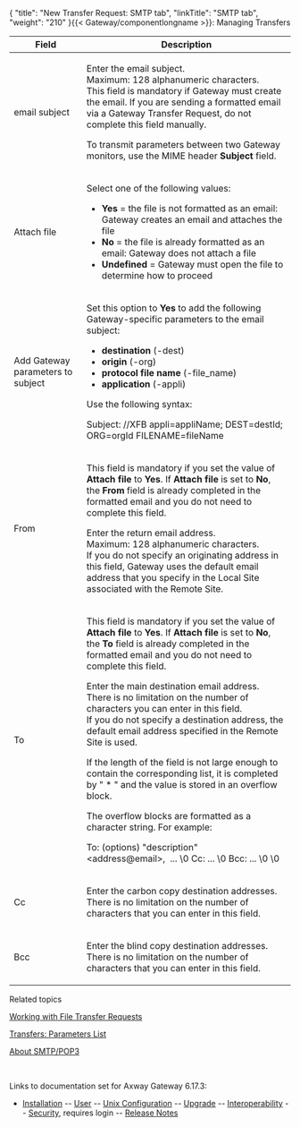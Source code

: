 {
    "title": "New Transfer Request: SMTP tab",
    "linkTitle": "SMTP tab",
    "weight": "210"
}{{< Gateway/componentlongname  >}}: Managing Transfers

<table>
         
         
         
   
   <thead>
      <tr>
<th class="HeadE-Column1-Header1">Field         </th>
<th class="HeadD-Column1-Header1">Description         </th>
      </tr>
   </thead>
   <tbody>
      <tr>
         <td><p>email subject</p>         </td>
         <td><p>Enter the email subject.<br />
Maximum: 128 alphanumeric characters.<br />
This field is mandatory if Gateway must create the email. If you are sending a formatted email via a Gateway Transfer Request, do not complete this field manually.</p>
<p>To transmit parameters between two Gateway monitors, use the MIME header <strong>Subject</strong> field.</p>         </td>
      </tr>
      <tr>
         <td><p>Attach file</p>         </td>
         <td><p>Select one of the following values:</p>
<ul>
<li><span style="font-weight: bold;">Yes</span> = the file is not formatted as an email: Gateway creates an email and attaches the file</li>
<li><span style="font-weight: bold;">No</span> = the file is already formatted as an email: Gateway does not attach a file</li>
<li><span style="font-weight: bold;">Undefined</span> = Gateway must open the file to determine how to proceed</li>
</ul>         </td>
      </tr>
      <tr>
         <td><p>Add Gateway parameters to subject</p>         </td>
         <td><p>Set this option to <span style="font-weight: bold;">Yes</span> to add the following Gateway-specific parameters to the email subject:</p>
<ul>
<li><span style="font-weight: bold;">destination</span> (<span class="code">-dest</span>)</li>
<li><span style="font-weight: bold;">origin</span> (<span class="code">-org</span>)</li>
<li><span style="font-weight: bold;">protocol file name</span> (<span class="code">-file_name</span>)</li>
<li><span style="font-weight: bold;">application</span> (<span class="code">-appli</span>)</li>
</ul>
<p>Use the following syntax:</p>
<p>Subject: //XFB appli=appliName; DEST=destId; ORG=orgId FILENAME=fileName</p>         </td>
      </tr>
      <tr>
         <td><p>From</p>         </td>
         <td><p>This field is mandatory if you set the value of <span style="font-weight: bold;">Attach file</span> to <span style="font-weight: bold;">Yes</span>. If <span style="font-weight: bold;">Attach file</span> is set to <span style="font-weight: bold;">No</span>, the <span style="font-weight: bold;">From</span> field is already completed in the formatted email and you do not need to complete this field.</p>
<p>Enter the return email address.<br />
Maximum: 128 alphanumeric characters.<br />
If you do not specify an originating address in this field, Gateway uses the default email address that you specify in the Local Site associated with the Remote Site.</p>         </td>
      </tr>
      <tr>
         <td><p>To</p>         </td>
         <td><p>This field is mandatory if you set the value of <span style="font-weight: bold;">Attach file</span> to <span style="font-weight: bold;">Yes</span>. If <span style="font-weight: bold;">Attach file</span> is set to <span style="font-weight: bold;">No</span>, the <span style="font-weight: bold;">To</span> field is already completed in the formatted email and you do not need to complete this field.</p>
<p>Enter the main destination email address.<br />
There is no limitation on the number of characters you can enter in this field.<br />
If you do not specify a destination address, the default email address specified in the Remote Site is used.</p>
<p>If the length of the field is not large enough to contain the corresponding list, it is completed by " * " and the value is stored in an overflow block.</p>
<p>The overflow blocks are formatted as a character string. For example:</p>
<p>To: (options) "description" &lt;address@email&gt;,  ... \0 Cc: ... \0 Bcc: ... \0 \0</p>         </td>
      </tr>
      <tr>
         <td><p>Cc</p>         </td>
         <td><p>Enter the carbon copy destination addresses.<br />
There is no limitation on the number of characters that you can enter in this field.</p>         </td>
      </tr>
      <tr>
         <td><p>Bcc</p>         </td>
         <td><p>Enter the blind copy destination addresses.<br />
There is no limitation on the number of characters that you can enter in this field.</p>         </td>
      </tr>
   </tbody>
</table>

Related topics

[Working with File Transfer Requests](../)

[Transfers: Parameters List](../../working_with_transfers_cli/transfer_req_parameter_list)

[About SMTP/POP3](../../../../protocols_about/smtp_pop3_about)

 

Links to documentation set for Axway Gateway <span class="mc-variable axway_variables.Release_Number variable">6.17.3</span>:

-   [Installation](/bundle/Gateway_6173_InstallationGuide_allOS_en_HTML5/page/Content/start_page.htm) -- [User](/bundle/Gateway_6173_UsersGuide_allOS_en_HTML5/page/Content/start_page.htm) -- [Unix Configuration](/bundle/Gateway_6173_ConfigurationGuide_UNIX_en_HTML5/page/Content/start_page.htm) -- [Upgrade](/bundle/Gateway_6173_UpgradeGuide_allOS_en_HTML5/page/Content/start_page.htm) -- [Interoperability](/bundle/Gateway_6173_InteroperabilityGuide_allOS_en_HTML5/page/Content/start_page.htm) -- [Security](/bundle/Gateway_6173_SecurityGuide_allOS_en_HTML5/page/Content/start_page.htm), requires login -- [Release Notes](/bundle/Gateway_6173_ReleaseNotes_allOS_en_HTML5/page/Content/Gateway_ReleaseNotes_allOS_en.htm)
